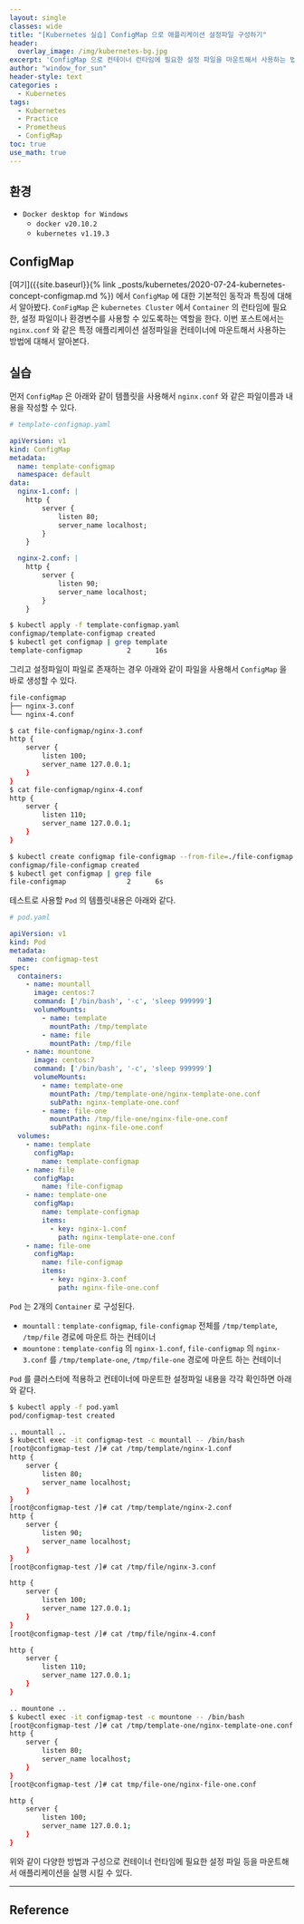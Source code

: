 ```yaml
--- 
layout: single
classes: wide
title: "[Kubernetes 실습] ConfigMap 으로 애플리케이션 설정파일 구성하기"
header:
  overlay_image: /img/kubernetes-bg.jpg
excerpt: 'ConfigMap 으로 컨테이너 런타임에 필요한 설정 파일을 마운트해서 사용하는 법에 대해 알아보자'
author: "window_for_sun"
header-style: text
categories :
  - Kubernetes
tags:
  - Kubernetes
  - Practice
  - Prometheus
  - ConfigMap
toc: true
use_math: true
---  
```

## 환경
- `Docker desktop for Windows` 
    - `docker v20.10.2` 
    - `kubernetes v1.19.3`

## ConfigMap
[여기]({{site.baseurl}}{% link _posts/kubernetes/2020-07-24-kubernetes-concept-configmap.md %}) 
에서 `ConfigMap` 에 대한 기본적인 동작과 특징에 대해서 알아봤다. 
`ConFigMap` 은 `kubernetes Cluster` 에서 `Container` 의 런타임에 필요한, 
설정 파일이나 환경변수를 사용할 수 있도록하는 역할을 한다. 
이번 포스트에서는 `nginx.conf` 와 같은 특정 애플리케이션 설정파일을 컨테이너에 마운트해서 사용하는 방법에 대해서 알아본다.  

## 실습
먼저 `ConfigMap` 은 아래와 같이 템플릿을 사용해서 `nginx.conf` 와 같은 파일이름과 내용을 작성할 수 있다. 

```yaml
# template-configmap.yaml 

apiVersion: v1
kind: ConfigMap
metadata:
  name: template-configmap
  namespace: default
data:
  nginx-1.conf: |
    http {
        server {
            listen 80;
            server_name localhost;
        }
    }

  nginx-2.conf: |
    http {
        server {
            listen 90;
            server_name localhost;
        }
    }
```  

```bash
$ kubectl apply -f template-configmap.yaml
configmap/template-configmap created
$ kubectl get configmap | grep template
template-configmap           2      16s
```  

그리고 설정파일이 파일로 존재하는 경우 아래와 같이 파일을 사용해서 `ConfigMap` 을 바로 생성할 수 있다. 

```bash
file-configmap
├── nginx-3.conf
└── nginx-4.conf

$ cat file-configmap/nginx-3.conf
http {
    server {
        listen 100;
        server_name 127.0.0.1;
    }
}
$ cat file-configmap/nginx-4.conf
http {
    server {
        listen 110;
        server_name 127.0.0.1;
    }
}
```  

```bash
$ kubectl create configmap file-configmap --from-file=./file-configmap
configmap/file-configmap created
$ kubectl get configmap | grep file
file-configmap               2      6s
```  

테스트로 사용할 `Pod` 의 템플릿내용은 아래와 같다. 

```yaml
# pod.yaml 

apiVersion: v1
kind: Pod
metadata:
  name: configmap-test
spec:
  containers:
    - name: mountall
      image: centos:7
      command: ['/bin/bash', '-c', 'sleep 999999']
      volumeMounts:
        - name: template
          mountPath: /tmp/template
        - name: file
          mountPath: /tmp/file
    - name: mountone
      image: centos:7
      command: ['/bin/bash', '-c', 'sleep 999999']
      volumeMounts:
        - name: template-one
          mountPath: /tmp/template-one/nginx-template-one.conf
          subPath: nginx-template-one.conf
        - name: file-one
          mountPath: /tmp/file-one/nginx-file-one.conf
          subPath: nginx-file-one.conf
  volumes:
    - name: template
      configMap:
        name: template-configmap
    - name: file
      configMap:
        name: file-configmap
    - name: template-one
      configMap:
        name: template-configmap
        items:
          - key: nginx-1.conf
            path: nginx-template-one.conf
    - name: file-one
      configMap:
        name: file-configmap
        items:
          - key: nginx-3.conf
            path: nginx-file-one.conf
```  

`Pod` 는 2개의 `Container` 로 구성된다. 
- `mountall` : `template-configmap`, `file-configmap` 전체를 `/tmp/template`, `/tmp/file` 경로에 마운트 하는 컨테이너
- `mountone` : `template-config` 의 `nginx-1.conf`, `file-configmap` 의 `nginx-3.conf` 를 `/tmp/template-one`, `/tmp/file-one` 경로에 마운트 하는 컨테이너

`Pod` 를 클러스터에 적용하고 컨테이너에 마운트한 설정파일 내용을 각각 확인하면 아래와 같다. 

```bash
$ kubectl apply -f pod.yaml
pod/configmap-test created

.. mountall ..
$ kubectl exec -it configmap-test -c mountall -- /bin/bash
[root@configmap-test /]# cat /tmp/template/nginx-1.conf
http {
    server {
        listen 80;
        server_name localhost;
    }
}
[root@configmap-test /]# cat /tmp/template/nginx-2.conf
http {
    server {
        listen 90;
        server_name localhost;
    }
}
[root@configmap-test /]# cat /tmp/file/nginx-3.conf

http {
    server {
        listen 100;
        server_name 127.0.0.1;
    }
}
[root@configmap-test /]# cat /tmp/file/nginx-4.conf

http {
    server {
        listen 110;
        server_name 127.0.0.1;
    }
}

.. mountone ..
$ kubectl exec -it configmap-test -c mountone -- /bin/bash
[root@configmap-test /]# cat /tmp/template-one/nginx-template-one.conf
http {
    server {
        listen 80;
        server_name localhost;
    }
}
[root@configmap-test /]# cat tmp/file-one/nginx-file-one.conf

http {
    server {
        listen 100;
        server_name 127.0.0.1;
    }
}
```  

위와 같이 다양한 방법과 구성으로 컨테이너 런타임에 필요한 설정 파일 등을 마운트해서 애플리케이션을 실행 시킬 수 있다.  


---
## Reference






